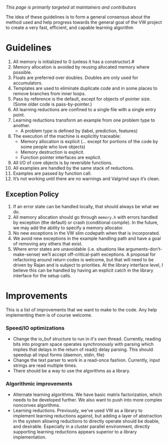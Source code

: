 _This page is primarily targeted at maintainers and contributors_ 

The idea of these guidelines is to form a general consensus about the method used and help progress towards the general goal of the VW project to create a very fast, efficient, and capable learning algorithm

# Guidelines

1. All memory is initialized to 0 (unless it has a constructor).#
2. Memory allocation is avoided by reusing allocated memory where possible. 
3. Floats are preferred over doubles.   Doubles are only used for accumulators.
4. Templates are used to eliminate duplicate code and in some places to remove branches from inner loops.
5. Pass by reference is the default, except for objects of pointer size.  (Some older code is pass-by-pointer.)
6. All learning reductions are confined to a single file with a single entry point. 
7. Learning reductions transform an example from one problem type to another.  
    * A problem type is defined by (label, prediction, features)
8. The execution of the machine is explicitly traceable:
    * Memory allocation is explicit (... except for portions of the code by some people who love objects)
    * Memory destruction is explicit.
    * Function pointer interfaces are explicit.
9. All I/O of core objects is by reversible functions.
10. All examples are handled by the same stack of reductions.  
11. Examples are passed by function call.  
12. It’s not working until there are no warnings and Valgrind says it’s clean.

## Exception Policy
1. If an error state can be handled locally, that should always be what we do.  
2. All memory allocation should go through `memory.h` with errors handled by exception (the default) or crash (conditional compile).  In the future, we may add the ability to specify a memory allocator.
3. No new exceptions in the VW slim codepath when that is incorporated.  
4. We avoid new exceptions in the example handling path and have a goal of removing any others that exist. 
5. Where error states are unavoidable (i.e. situations like arguments-don’t-make-sense) we’ll accept off-critical-path exceptions.  A proposal for refactoring around return codes is welcome, but that will need to be driven by Rajan and is subject to priorities.  At the library interface level, I believe this can be handled by having an explicit catch in the library interface for the setup calls.

# Improvements

This is a list of improvements that we want to make to the code.  Any help implementing them is of course welcome.  

### Speed/IO optimizations
- Change the io_buf structure to run in it's own thread.  Currently, reading bits into program space operates synchronously with parsing which implies that delays in the return of read() delay parsing.  This should speedup all input forms (daemon, stdin, file)
- Change the text parser to work in a read-once fashion.  Currently, input strings are read multiple times.
- There should be a way to use the algorithms as a library.

### Algorithmic improvements
- Alternate learning algorithms.  We have basic matrix factorization, which needs to be developed further.  We also want to push into more complex nonconvex algorithms.
- Learning reductions.  Previously, we've used VW as a library to implement learning reductions against, but adding a layer of abstraction in the system allowing reductions to directly operate should be doable, and desirable.  Especially in a cluster parallel environment, directly supporting learning reductions appears superior to a library implementation.

